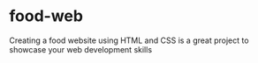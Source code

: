# food-web
Creating a food website using HTML and CSS is a great project to showcase your web development skills
